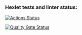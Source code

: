 ### Hexlet tests and linter status:
[![Actions Status](https://github.com/bjolka/frontend-project-44/actions/workflows/hexlet-check.yml/badge.svg)](https://github.com/bjolka/frontend-project-44/actions)

[![Quality Gate Status](https://sonarcloud.io/api/project_badges/measure?project=bjolka_frontend-project-44&metric=alert_status)](https://sonarcloud.io/summary/new_code?id=bjolka_frontend-project-44)